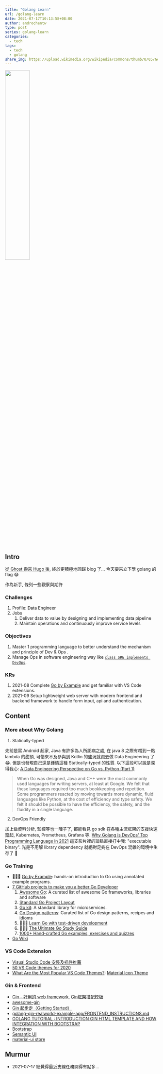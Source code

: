 ```yaml
---
title: "Golang Learn"
url: /golang-learn
date: 2021-07-17T10:13:58+08:00
author: androchentw
type: post
series: golang-learn
categories:
  - tech
tags: 
  - tech
  - golang
share_img: https://upload.wikimedia.org/wikipedia/commons/thumb/0/05/Go_Logo_Blue.svg/440px-Go_Logo_Blue.svg.png
---
```


<img style="width:40%;" src="https://upload.wikimedia.org/wikipedia/commons/thumb/0/05/Go_Logo_Blue.svg/440px-Go_Logo_Blue.svg.png">

## Intro

[從 Ghost 搬來 Hugo 後](https://blog.androchen.tw/setup-blog-hugo/), 終於更積極地回歸 blog 了... 今天要來立下學 golang 的 flag 😂 

作為新手, 條列一些觀察與期許


### Challenges

1. Profile: Data Engineer
2. Jobs
   1. Deliver data to value by designing and implementing data pipeline 
   2. Maintain operations and continuously improve service levels


### Objectives

1. Master 1 programming language to better understand the mechanism and principle of Dev & Ops .
2. Manage Ops in software engineering way like [`class SRE implements DevOps`](https://blog.androchen.tw/google-sre-books/). 


### KRs

1. 2021-08 Complete [Go by Example](https://gobyexample.com/) and get familiar with VS Code extensions.
2. 2021-09 Setup lightweight web server with modern frontend and backend framework to handle form input, api and authentication.

<!--more-->

## Content

### More about Why Golang

1. Statically-typed 

先前是寫 Android 起家, Java 有許多為人所詬病之處, 在 java 8 之際有嚐到一點 lambda 的甜頭, 可惜來不及參與到 Kotlin 的盛況就跑去做 Data Engineering 了 😂. 但是也發現自己還是鍾情這種 Statically-typed  的性質. 以下這段可以說是深得我心: [A Data Engineering Perspective on Go vs. Python (Part 1)](https://chollinger.com/blog/2020/06/a-data-engineering-perspective-on-go-vs.-python-part-1/)

> When Go was designed, Java and C++ were the most commonly used languages for writing servers, at least at Google. We felt that these languages required too much bookkeeping and repetition. Some programmers reacted by moving towards more dynamic, fluid languages like Python, at the cost of efficiency and type safety. We felt it should be possible to have the efficiency, the safety, and the fluidity in a single language.


2. DevOps Friendly

加上做資料分析, 監控等也一陣子了, 都能看見 go sdk 在各種主流框架的支援快速竄起, Kubernetes, Prometheus, Grafana 等. [Why Golang is DevOps' Top Programming Language in 2021](https://www.youtube.com/watch?v=7pLqIIAqZD4) 這支影片裡的論點直接打中我: "executable binary". 光是不用解 library dependency 就絕對足夠在 DevOps 混雜的環境中生存了 🤩


### Go Training

* 🧑🏻‍💻 [Go by Example](https://gobyexample.com/): hands-on introduction to Go using annotated example programs.
* [7 GitHub projects to make you a better Go Developer](https://dev.to/ankit01oss/7-github-projects-to-make-you-a-better-go-developer-2nmh)
  1. [Awesome Go](https://github.com/avelino/awesome-go): A curated list of awesome Go frameworks, libraries and software
  2. [Standard Go Project Layout](https://github.com/golang-standards/project-layout)
  3. [Go kit](https://github.com/go-kit/kit): A standard library for microservices.
  4. [Go Design patterns](https://github.com/tmrts/go-patterns): Curated list of Go design patterns, recipes and idioms
  5. 🧑🏻‍💻 [Learn Go with test-driven development](https://github.com/quii/learn-go-with-tests)
  6. 🧑🏻‍💻 [The Ultimate Go Study Guide](https://github.com/ardanlabs/gotraining)
  7. [1000+ Hand-crafted Go examples, exercises and quizzes](https://github.com/inancgumus/learngo)
* [Go Wiki](https://github.com/golang/go/wiki/Learn)


### VS Code Extension

* [Visual Studio Code 安裝及插件推薦](https://morosedog.gitlab.io/golang-20201028-golang-2/)
* [50 VS Code themes for 2020](https://dev.to/thegeoffstevens/50-vs-code-themes-for-2020-45cc)
* [What Are the Most Popular VS Code Themes?](https://visualstudiomagazine.com/articles/2021/07/07/vs-code-themes.aspx): [Material Icon Theme](https://github.com/PKief/vscode-material-icon-theme)


### Gin & Frontend

* [Gin - 好用的 web framework](https://ithelp.ithome.com.tw/articles/10234075), [Gin框架搭配模板](https://ithelp.ithome.com.tw/articles/10222711)
* [awesome-gin](https://github.com/FlowerWrong/awesome-gin)
* [Gin 起步走（Getting Started）](https://pjchender.dev/golang/gin-getting-started/)
* [golang-gin-realworld-example-app/FRONTEND_INSTRUCTIONS.md](https://github.com/gothinkster/golang-gin-realworld-example-app/blob/master/FRONTEND_INSTRUCTIONS.md)
* [GOLANG TUTORIAL : INTRODUCTION GIN HTML TEMPLATE AND HOW INTEGRATION WITH BOOTSTRAP](https://hoohoo.top/blog/20210530112304-golang-tutorial-introduction-gin-html-template-and-how-integration-with-bootstrap/)
* [Bootstrap](https://getbootstrap.com/)
* [Semantic UI](https://semantic-ui.com/)
* [material-ui store](https://material-ui.com/store/)


## Murmur

* 2021-07-17 總覺得最近支線任務開得有點多...

